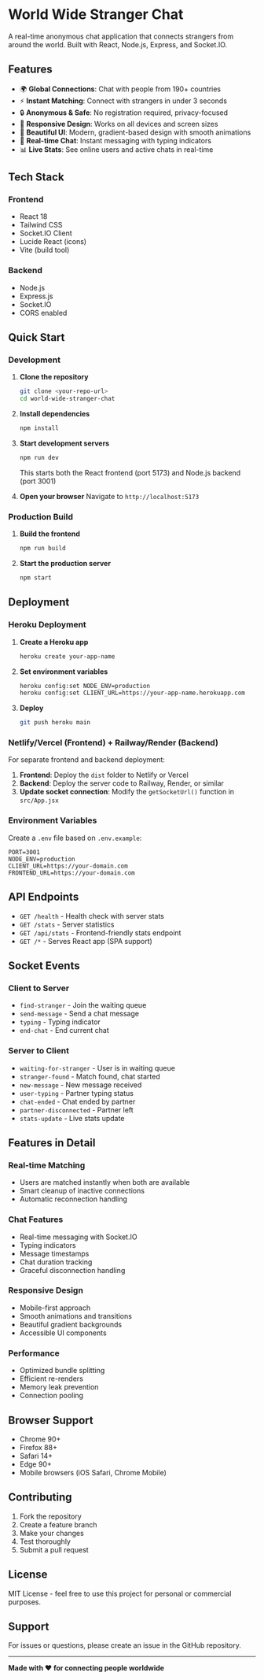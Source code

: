 # World Wide Stranger Chat

A real-time anonymous chat application that connects strangers from around the world. Built with React, Node.js, Express, and Socket.IO.

## Features

- 🌍 **Global Connections**: Chat with people from 190+ countries
- ⚡ **Instant Matching**: Connect with strangers in under 3 seconds
- 🔒 **Anonymous & Safe**: No registration required, privacy-focused
- 📱 **Responsive Design**: Works on all devices and screen sizes
- 🎨 **Beautiful UI**: Modern, gradient-based design with smooth animations
- 💬 **Real-time Chat**: Instant messaging with typing indicators
- 📊 **Live Stats**: See online users and active chats in real-time

## Tech Stack

### Frontend
- React 18
- Tailwind CSS
- Socket.IO Client
- Lucide React (icons)
- Vite (build tool)

### Backend
- Node.js
- Express.js
- Socket.IO
- CORS enabled

## Quick Start

### Development

1. **Clone the repository**
   ```bash
   git clone <your-repo-url>
   cd world-wide-stranger-chat
   ```

2. **Install dependencies**
   ```bash
   npm install
   ```

3. **Start development servers**
   ```bash
   npm run dev
   ```
   This starts both the React frontend (port 5173) and Node.js backend (port 3001)

4. **Open your browser**
   Navigate to `http://localhost:5173`

### Production Build

1. **Build the frontend**
   ```bash
   npm run build
   ```

2. **Start the production server**
   ```bash
   npm start
   ```

## Deployment

### Heroku Deployment

1. **Create a Heroku app**
   ```bash
   heroku create your-app-name
   ```

2. **Set environment variables**
   ```bash
   heroku config:set NODE_ENV=production
   heroku config:set CLIENT_URL=https://your-app-name.herokuapp.com
   ```

3. **Deploy**
   ```bash
   git push heroku main
   ```

### Netlify/Vercel (Frontend) + Railway/Render (Backend)

For separate frontend and backend deployment:

1. **Frontend**: Deploy the `dist` folder to Netlify or Vercel
2. **Backend**: Deploy the server code to Railway, Render, or similar
3. **Update socket connection**: Modify the `getSocketUrl()` function in `src/App.jsx`

### Environment Variables

Create a `.env` file based on `.env.example`:

```env
PORT=3001
NODE_ENV=production
CLIENT_URL=https://your-domain.com
FRONTEND_URL=https://your-domain.com
```

## API Endpoints

- `GET /health` - Health check with server stats
- `GET /stats` - Server statistics
- `GET /api/stats` - Frontend-friendly stats endpoint
- `GET /*` - Serves React app (SPA support)

## Socket Events

### Client to Server
- `find-stranger` - Join the waiting queue
- `send-message` - Send a chat message
- `typing` - Typing indicator
- `end-chat` - End current chat

### Server to Client
- `waiting-for-stranger` - User is in waiting queue
- `stranger-found` - Match found, chat started
- `new-message` - New message received
- `user-typing` - Partner typing status
- `chat-ended` - Chat ended by partner
- `partner-disconnected` - Partner left
- `stats-update` - Live stats update

## Features in Detail

### Real-time Matching
- Users are matched instantly when both are available
- Smart cleanup of inactive connections
- Automatic reconnection handling

### Chat Features
- Real-time messaging with Socket.IO
- Typing indicators
- Message timestamps
- Chat duration tracking
- Graceful disconnection handling

### Responsive Design
- Mobile-first approach
- Smooth animations and transitions
- Beautiful gradient backgrounds
- Accessible UI components

### Performance
- Optimized bundle splitting
- Efficient re-renders
- Memory leak prevention
- Connection pooling

## Browser Support

- Chrome 90+
- Firefox 88+
- Safari 14+
- Edge 90+
- Mobile browsers (iOS Safari, Chrome Mobile)

## Contributing

1. Fork the repository
2. Create a feature branch
3. Make your changes
4. Test thoroughly
5. Submit a pull request

## License

MIT License - feel free to use this project for personal or commercial purposes.

## Support

For issues or questions, please create an issue in the GitHub repository.

---

**Made with ❤️ for connecting people worldwide**
